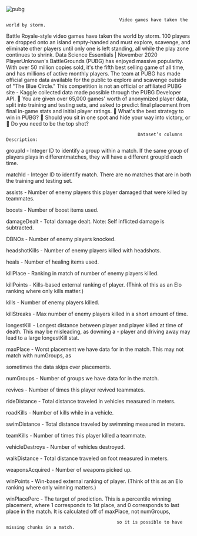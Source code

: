 ![pubg](https://user-images.githubusercontent.com/65906934/99274427-54cabe80-2850-11eb-9c5d-8fff11540a40.jpg)
                                                                                           
                                               
                                               Video games have taken the world by storm.

Battle Royale-style video games have taken the world by storm. 100 players are dropped onto an island empty-handed and must explore, scavenge, and eliminate other players until only one is left standing, all
while the play zone continues to shrink. Data Science Essentials | November 2020 PlayerUnknown's BattleGrounds (PUBG) has enjoyed massive popularity. With over 50 million copies sold, it's the fifth best selling game of all time, and has millions of active monthly players.
The team at PUBG has made official game data available for the public to explore and scavenge outside of "The Blue Circle." 
This competition is not an official or affiliated PUBG site - Kaggle collected data made possible through the PUBG Developer API.
	You are given over 65,000 games' worth of anonymized player data, split into training and testing sets, and asked to predict final placement from final in-game stats and initial player ratings.
	What's the best strategy to win in PUBG? 
	Should you sit in one spot and hide your way into victory, or
	Do you need to be the top shot?

                                                      Dataset’s columns Description:

groupId - Integer ID to identify a group within a match. If the same group of players plays in differentmatches, they will have a different groupId each time.

matchId - Integer ID to identify match. There are no matches that are in both the training and testing set.

assists - Number of enemy players this player damaged that were killed by teammates.

boosts - Number of boost items used.

damageDealt - Total damage dealt. Note: Self inflicted damage is subtracted.

DBNOs - Number of enemy players knocked.

headshotKills - Number of enemy players killed with headshots.

heals - Number of healing items used.

killPlace - Ranking in match of number of enemy players killed.

killPoints - Kills-based external ranking of player. (Think of this as an Elo ranking where only kills matter.)

kills - Number of enemy players killed.

killStreaks - Max number of enemy players killed in a short amount of time.

longestKill - Longest distance between player and player killed at time of death. This may be misleading,
as downing a - player and driving away may lead to a large longestKill stat.

maxPlace - Worst placement we have data for in the match. This may not match with numGroups, as

sometimes the data skips over placements.

numGroups - Number of groups we have data for in the match.

revives - Number of times this player revived teammates.

rideDistance - Total distance traveled in vehicles measured in meters.

roadKills - Number of kills while in a vehicle.

swimDistance - Total distance traveled by swimming measured in meters.

teamKills - Number of times this player killed a teammate.

vehicleDestroys - Number of vehicles destroyed.

walkDistance - Total distance traveled on foot measured in meters.

weaponsAcquired - Number of weapons picked up.

winPoints - Win-based external ranking of player. (Think of this as an Elo ranking where only winning
matters.)

winPlacePerc - The target of prediction. This is a percentile winning placement, where 1 corresponds to
1st place, and 0 corresponds to last place in the match. It is calculated off of maxPlace, not numGroups,
                                              
                                              so it is possible to have missing chunks in a match.
